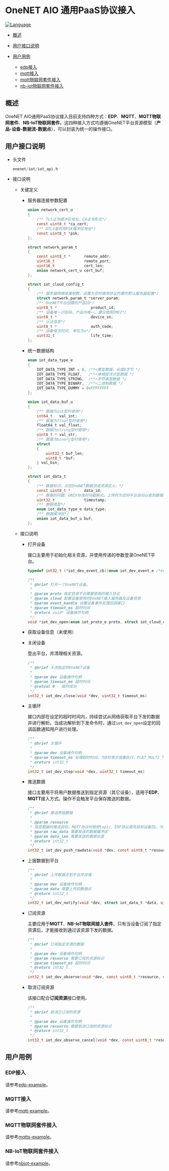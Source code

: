 # OneNET AIO 通用PaaS协议接入

[![Language](https://img.shields.io/badge/Language-C-brightgreen.svg?style=flat-square "Language")]()


- [概述](#概述)
- [用户接口说明](#用户接口说明)
- [用户用例](#用户用例)

  - [edp接入](#edp接入)
  - [mqtt接入](#mqtt接入)
  - [mqtt物联网套件接入](#mqtt物联网套件接入)
  - [nb-iot物联网套件接入](#nb-iot物联网套件接入)

## 概述

OneNET AIO通用PaaS协议接入目前支持四种方式：**EDP**、**MQTT**、**MQTT物联网套件**、**NB-IoT物联网套件**。这四种接入方式均遵循OneNET平台资源模型（**产品-设备-数据流-数据点**），可以封装为统一的操作接口。

## 用户接口说明

- 头文件

  ```c
  onenet/iot/iot_api.h
  ```

- 接口说明

  - 关键定义

    - 服务器连接参数配置

      ```c
      union network_cert_u
      {
          /** TLS证书缓冲区地址，CA证书形式*/
          const uint8_t *ca_cert;
          /** DTLS鉴权用PSK缓冲区地址*/
          const uint8_t *psk;
      };
      
      struct network_param_t
      {
          const uint8_t *      remote_addr;
          uint16_t             remote_port;
          uint16_t             cert_len;
          union network_cert_u cert_buf;
      };
      
      struct iot_cloud_config_t
      {
          /** 服务器网络连接参数，设置为空时使用协议内置的默认服务器配置*/
          struct network_param_t *server_param;
          /** OneNET平台创建的产品ID*/
          uint8_t *               product_id;
          /** 设备唯一识别码，产品内唯一。建议使用IMEI*/
          uint8_t *               device_sn;
          /** 认证信息*/
          uint8_t *               auth_code;
          /** 设备保活时间, 单位为s*/
          uint32_t                life_time;
      };
      ```
      
    - 统一数据结构

      ```c
      enum iot_data_type_e
      {
          IOT_DATA_TYPE_INT = 0, /**<整型数据，长度8字节 */
          IOT_DATA_TYPE_FLOAT,   /**<单精度浮点型数据 */
          IOT_DATA_TYPE_STRING,  /**<字符串型数据 */
          IOT_DATA_TYPE_BINARY,  /**<二进制数据 */
          IOT_DATA_TYPE_DUMMY = 0xFFFFFFFF
      };
      
      union iot_data_buf_u
      {
          /** 数据为int型时使用*/
          int64_t   val_int;
          /** 数据为float型时使用*/
          float64_t val_float;
          /** 数据为string型时使用*/
          uint8_t * val_str;
          /** 数据为binary型时使用*/
          struct
          {
              uint32_t buf_len;
              uint8_t *buf;
          } val_bin;
      };
      
      struct iot_data_t
      {
          /** 数据标识，对应OneNET数据流或资源定义。*/
          const uint8_t *      data_id;
          /** 数据时间戳，UNIX标准时间戳格式。上传时为空则平台自动以收到数据的时间为时间戳*/
          uint32_t             timestamp;
          /** 数据类型*/
          enum iot_data_type_e data_type;
          /** 数据缓冲区*/
          union iot_data_buf_u buf;
      };
      ```
  
  - 接口说明
  
    - 打开设备
  
      接口主要用于初始化相关资源，并使用传递的参数登录OneNET平台。
  
      ```c
      typedef int32_t (*iot_dev_event_cb)(enum iot_dev_event_e /*event*/, void * /*data*/, uint32_t /*data_len*/);
      
      /**
       * @brief 打开一个OneNET设备。
       *
       * @param proto 指定登录平台需要使用的接入协议
       * @param cloud 配置设备使用的OneNET接入服务器及设备信息
       * @param event_handle 设置设备事件处理回调接口
       * @param timeout_ms 超时时间
       * @return void* 设备操作句柄
       */
      void *iot_dev_open(enum iot_proto_e proto, struct iot_cloud_config_t *cloud, iot_dev_event_cb event_handle, uint32_t timeout_ms)
      ```
  
    - 获取设备信息（未使用）
  
    - 关闭设备
  
      登出平台，并清理相关资源。
  
      ```c
      /**
       * @brief 关闭指定的OneNET设备
       *
       * @param dev 设备操作句柄
       * @param timeout_ms 超时时间
       * @retval 0 - 操作成功
       */
      int32_t iot_dev_close(void *dev, uint32_t timeout_ms)
      ```
    
    - 主循环
    
      接口内部在设定的超时时间内，持续尝试从网络获取平台下发的数据并进行解析。当成功解析到下发命令时，通过`iot_dev_open`设定的回调函数通知用户进行处理。
    
      ```c
      /**
       * @brief 主循环
       *
       * @param dev 设备操作句柄
       * @param timeout_ms 处理超时时间。为0时表示阻塞执行，PLAT_MULTI_TASK开启时有效
       * @return int32_t
       */
      int32_t iot_dev_step(void *dev, uint32_t timeout_ms)
      ```
    
    - 推送数据
    
      接口主要用于将用户数据推送到指定资源（其它设备），适用于**EDP**、**MQTT**接入方式。操作不会触发平台保存推送的数据。
    
      ```c
      /**
       * @brief 推送原始数据
       *
       * @param resource
       * 指定数据的推送目标，MQTT协议时使用topic，EDP协议使用目标设备ID。为空时直接发往云端存储，功能与iot_dev_upload一致。
       * @param raw_data 需要发送的数据缓冲区
       * @param data_len 需要发送的数据长度
       * @return int32_t
       */
      int32_t iot_dev_push_rawdata(void *dev, const uint8_t *resource, void *raw_data, uint32_t data_len, uint32_t timeout_ms);
      ```
    
    - 上报数据到平台
    
      ```c
      /**
       * @brief 上传数据点到平台并存储
       *
       * @param dev 设备操作句柄
       * @param data 需要上传的数据点
       * @return int32_t
       */
      int32_t iot_dev_notify(void *dev, struct iot_data_t *data, uint32_t timeout_ms);
      ```
    
    - 订阅资源
    
      主要应用于**MQTT**、**NB-IoT物联网接入套件**，只有当设备订阅了指定资源后，才能接收到通过该资源下发的数据。
    
      ```c
      /**
       * @brief 订阅指定资源的数据
       *
       * @param dev 设备操作句柄
       * @param resource 需要订阅的资源标识
       * @param timeout_ms 超时时间
       * @return int32_t
       */
      int32_t iot_dev_observe(void *dev, const uint8_t *resource, uint32_t timeout_ms);
      ```
    
    - 取消订阅资源
    
      该接口配合**订阅资源**接口使用。
    
      ```c
      /**
       * @brief 取消已订阅的资源
       *
       * @param dev 设备操作句柄
       * @param resource 需要取消订阅的资源标识
       * @return int32_t
       */
      int32_t iot_dev_observe_cancel(void *dev, const uint8_t *resource);
      ```

## 用户用例

### EDP接入

请参考[edp-example](../../examples/onenet_edp)。

### MQTT接入

请参考[mqtt-example](../../examples/onenet_mqtt)。

### MQTT物联网套件接入

请参考[mqtts-example](../../examples/onenet_mqtts)。

### NB-IoT物联网套件接入

请参考[nbiot-example](../../examples/onenet_nbiot)。

